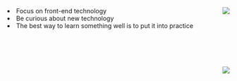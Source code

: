 <div>
  <img src="https://github-readme-stats.vercel.app/api?username=NeserCode&show_icons=true&theme=codeSTACKr" align="right"/>
  <div align="left">
      <li>Focus on front-end technology</li>
      <li>Be curious about new technology</li>
      <li>The best way to learn something well is to put it into practice</li>
  </div>
</div>
<br/><br/><br/><br/><br/>
<div>
  <img src="https://github-readme-stats.vercel.app/api/top-langs/?username=NeserCode&layout=compact&theme=codeSTACKr" align="right" />
</div>
